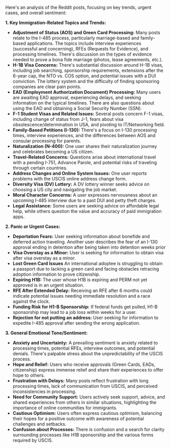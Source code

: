 Here's an analysis of the Reddit posts, focusing on key trends, urgent cases, and overall sentiment:

**1. Key Immigration-Related Topics and Trends:**

*   **Adjustment of Status (AOS) and Green Card Processing:** Many posts relate to the I-485 process, particularly marriage-based and family-based applications. The topics include interview experiences (successful and concerning), RFEs (Requests for Evidence), and processing timelines. There's discussion on the types of evidence needed to prove a bona fide marriage (photos, lease agreements, etc.).
*   **H-1B Visa Concerns:** There's substantial discussion around H-1B visas, including job searching, sponsorship requirements, extensions after the 6-year cap, the NTO vs. COS option, and potential issues with a DUI conviction. The lottery system and the difficulty of finding sponsoring companies are clear pain points.
*   **EAD (Employment Authorization Document) Processing:** Many users are awaiting EAD approval, experiencing delays, and seeking information on the typical timelines. There are also questions about using the EAD and obtaining a Social Security Number (SSN).
*   **F-1 Student Visas and Related Issues:** Several posts concern F-1 visas, including change of status from J-1, fears about visa obsolescence/determination in USA, and pivoting to IT/Networking field.
*   **Family-Based Petitions (I-130):** There's a focus on I-130 processing times, interview experiences, and the differences between AOS and consular processing for parents.
*   **Naturalization (N-400):** One user shares their naturalization journey and celebrates becoming a US citizen.
*   **Travel-Related Concerns:** Questions arise about international travel with a pending I-751, Advance Parole, and potential risks of traveling through certain countries.
*   **Address Changes and Online System Issues:** One user reports problems with the USCIS online address change form.
*   **Diversity Visa (DV) Lottery:** A DV lottery winner seeks advice on choosing a US city and navigating the job market.
*   **Moral Character Concerns:** A user expresses nervousness about an upcoming I-485 interview due to a past DUI and petty theft charges.
*   **Legal Assistance:** Some users are seeking advice on affordable legal help, while others question the value and accuracy of paid immigration apps.

**2. Panic or Urgent Cases:**

*   **Deportation Fears:** User seeking information about bonefide and deferred action traveling. Another user describes the fear of an I-130 approval ending in detention after being taken into detention weeks prior
*   **Visa Overstay as a Minor:** User is seeking for information to obtain visa after visa overstay as a minor.
*   **Lost Green Card Issues** An international adoptee is struggling to obtain a passport due to lacking a green card and facing obstacles retracing adoption information to prove citizenship.
*   **Expiring H1B:** The user whose H1B is expiring and PERM not yet approved is in an urgent situation.
*   **RFE After Extended Delay:** Receiving an RFE after 6 months could indicate potential issues needing immediate resolution and a race against the clock.
*   **Funding Risk for H1-B Sponsorship:** If federal funds get pulled, H1-B sponsorship may lead to a job loss within weeks for a user.
*    **Rejection for not putting an address:** User seeking for information to expedite I-485 approval after sending the wrong application.

**3. General Emotional Tone/Sentiment:**

*   **Anxiety and Uncertainty:** A prevailing sentiment is anxiety related to processing times, potential RFEs, interview outcomes, and potential denials. There's palpable stress about the unpredictability of the USCIS process.
*   **Hope and Relief:** Users who receive approvals (Green Cards, EADs, citizenship) express immense relief and share their experiences to offer hope to others.
*   **Frustration with Delays:** Many posts reflect frustration with long processing times, lack of communication from USCIS, and perceived inconsistencies in processing.
*   **Need for Community Support:** Users actively seek support, advice, and shared experiences from others in similar situations, highlighting the importance of online communities for immigrants.
*   **Cautious Optimism:** Users often express cautious optimism, balancing their hopes for a positive outcome with awareness of potential challenges and setbacks.
*   **Confusion about Processes:** There is confusion and a search for clarity surrounding processes like H1B sponsorship and the various forms required by USCIS.
